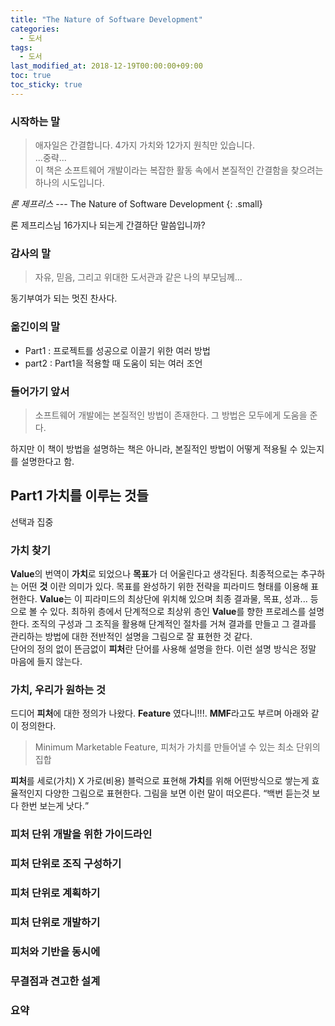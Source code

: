 ```yaml
---
title: "The Nature of Software Development"
categories: 
  - 도서
tags: 
  - 도서
last_modified_at: 2018-12-19T00:00:00+09:00
toc: true
toc_sticky: true
---
```


### 시작하는 말
> 애자일은 간결합니다. 4가지 가치와 12가지 원칙만 있습니다.<br>
...중략...<br>
이 책은 소프트웨어 개발이라는 복잡한 활동 속에서 본질적인 간결함을 찾으려는 하나의 시도입니다.

<cite>론 제프리스</cite> --- The Nature of Software Development
{: .small}

론 제프리스님 16가지나 되는게 간결하단 말씀입니까?

### 감사의 말
> 자유, 믿음, 그리고 위대한 도서관과 같은 나의 부모님께...

동기부여가 되는 멋진 찬사다.

### 옮긴이의 말
- Part1 : 프로젝트를 성공으로 이끌기 위한 여러 방법
- part2 : Part1을 적용할 때 도움이 되는 여러 조언

### 들어가기 앞서
> 소프트웨어 개발에는 본질적인 방법이 존재한다. 그 방법은 모두에게 도움을 준다.

하지만 이 책이 방법을 설명하는 책은 아니라, 본질적인 방법이 어떻게 적용될 수 있는지를 설명한다고 함.

## Part1 가치를 이루는 것들
선택과 집중

### 가치 찾기
**Value**의 번역이 **가치**로 되었으나 **목표**가 더 어울린다고 생각된다. 최종적으로는 추구하는 어떤 **것** 이란 의미가 있다. 목표를 완성하기 위한 전략을 피라미드 형태를 이용해 표현한다. **Value**는 이 피라미드의 최상단에 위치해 있으며 최종 결과물, 목표, 성과... 등으로 볼 수 있다. 최하위 층에서 단계적으로 최상위 층인 **Value**를 향한 프로레스를 설명한다. 조직의 구성과 그 조직을 활용해 단계적인 절차를 거쳐 결과를 만들고 그 결과를 관리하는 방법에 대한 전반적인 설명을 그림으로 잘 표현한 것 같다.  
단어의 정의 없이 뜬금없이 **피처**란 단어를 사용해 설명을 한다. 이런 설명 방식은 정말 마음에 들지 않는다.

### 가치, 우리가 원하는 것
드디어 **피처**에 대한 정의가 나왔다. **Feature** 였다니!!!. **MMF**라고도 부르며 아래와 같이 정의한다.

> Minimum Marketable Feature, 피처가 가치를 만들어낼 수 있는 최소 단위의 집합

**피처**를 세로(가치) X 가로(비용) 블럭으로 표현해 **가치**를 위해 어떤방식으로 쌓는게 효율적인지 다양한 그림으로 표현한다. 그림을 보면 이런 말이 떠오른다. <q>백번 듣는것 보다 한번 보는게 낫다.</q>

### 피처 단위 개발을 위한 가이드라인

### 피처 단위로 조직 구성하기

### 피처 단위로 계획하기

### 피처 단위로 개발하기

### 피처와 기반을 동시에

### 무결점과 견고한 설계

### 요약
